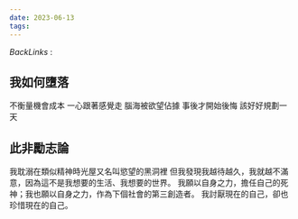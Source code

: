 ```yaml
---
date: 2023-06-13
tags: 
--- 
```

*BackLinks* : 
## 我如何墮落
不衡量機會成本
一心跟著感覺走
腦海被欲望佔據
事後才開始後悔
該好好規劃一天
## 此非勵志論
我耽溺在類似精神時光屋又名叫慾望的黑洞裡
但我發現我越待越久，我就越不滿意，因為這不是我想要的生活、我想要的世界。
我願以自身之力，擔任自己的死神；我也願以自身之力，作為下個社會的第三創造者。
我討厭現在的自己，卻也珍惜現在的自己。